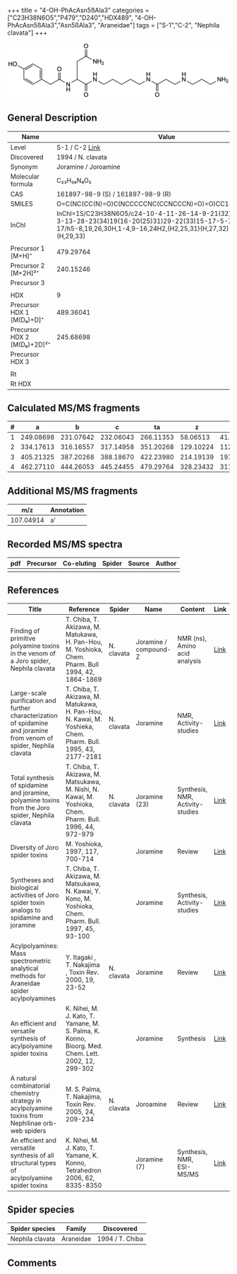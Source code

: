 +++
title = "4-OH-PhAcAsn5ßAla3"
categories = ["C23H38N6O5","P479","D240","HDX489",
"4-OH-PhAcAsn5ßAla3","Asn5ßAla3",
"Araneidae"]
tags = ["S-1","C-2",
"Nephila clavata"]
+++

![](/img/4-OH-PhAcAsn5bAla3.png)

## General Description

| Name                        | Value                                                                          |
|-----------------------------|--------------------------------------------------------------------------------|
| Level                       | S-1 / C-2 [Link](https://www.sciencedirect.com/science/article/pii/S0040402006009811) |
| Discovered                  | 1994 / N. clavata                                                              |
| Synonym                     | Joramine / Joroamine                                                           |
| Molecular formula           | C₂₃H₃₈N₆O₅                                                                     |
| CAS                         | 161897-98-9 (S) / 161897-98-9 (R)                                              |
| SMILES | O=C(NC(CC(N)=O)C(NCCCCCNC(CCNCCCN)=O)=O)CC1=CC=C(O)C=C1  |
| InChI  | InChI=1S/C23H38N6O5/c24-10-4-11-26-14-9-21(32)27-12-2-1-3-13-28-23(34)19(16-20(25)31)29-22(33)15-17-5-7-18(30)8-6-17/h5-8,19,26,30H,1-4,9-16,24H2,(H2,25,31)(H,27,32)(H,28,34)(H,29,33)  |
|                             |                                                                                |
| Precursor 1 [M+H]⁺          | 479.29764                                                                      |
| Precursor 2 [M+2H]²⁺        | 240.15246                                                                      |
| Precursor 3                 |                                                                                |
|                             |                                                                                |
| HDX                         | 9                                                                              |
| Precursor HDX 1 [M(D₉)+D]⁺   | 489.36041                                                                      |
| Precursor HDX 2 [M(D₉)+2D]²⁺ | 245.68698                                                                      |
| Precursor HDX 3             |                                                                                |
|                             |                                                                                |
| Rt                          |                                                                                |
| Rt HDX                      |                                                                                |

## Calculated MS/MS fragments

| # | a         | b         | c         | ta        | z         | y         | tz        |
|---|-----------|-----------|-----------|-----------|-----------|-----------|-----------|
| 1 | 249.08698 | 231.07642 | 232.06043 | 266.11353 | 58.06513 | 41.03858 | 75.09167 |
| 2 | 334.17613 | 316.16557 | 317.14958 | 351.20268 | 129.10224 | 112.07569 | 146.12879 |
| 3 | 405.21325 | 387.20268 | 388.18670 | 422.23980 | 214.19139 | 197.16484 | 231.21794 |
| 4 | 462.27110 | 444.26053 | 445.24455 | 479.29764 | 328.23432 | 311.20777 | 345.26087 |

## Additional MS/MS fragments

| m/z       | Annotation |
|-----------|------------|
| 107.04914 | a'         |

## Recorded MS/MS spectra

| pdf | Precursor | Co-eluting | Spider | Source | Author |
|-----|-----------|------------|--------|--------|--------|
|     |           |            |        |        |        |

## References

| Title                                                                                                                 | Reference                                                                                                    | Spider     | Name                  | Content                          | Link                                                                                                |
|-----------------------------------------------------------------------------------------------------------------------|--------------------------------------------------------------------------------------------------------------|------------|-----------------------|----------------------------------|-----------------------------------------------------------------------------------------------------|
| Finding of primitive polyamine toxins in the venom of a Joro spider, Nephila clavata                                  | T. Chiba, T. Akizawa, M. Matukawa, H. Pan-Hou, M. Yoshioka, Chem. Pharm. Bull 1994, 42, 1864-1869            | N. clavata | Joramine / compound-Z | NMR (ns), Amino acid analysis    | [Link](https://www.jstage.jst.go.jp/article/cpb1958/42/9/42_9_1864/_article)                        |
| Large-scale purification and further characterization of spidamine and joramine from venom of spider, Nephila clavata | T. Chiba, T. Akizawa, M. Matukawa, H. Pan-Hou, N. Kawai, M. Yoshieka, Chem. Pharm. Bull. 1995, 43, 2177-2181 | N. clavata | Joramine              | NMR, Activity-studies            | [Link](https://www.jstage.jst.go.jp/article/cpb1958/43/12/43_12_2177/_article)                      |
| Total synthesis of spidamine and joramine, polyamine toxins from the Joro spider, Nephila clavata                     | T. Chiba, T. Akizawa, M. Matsukawa, M. Nishi, N. Kawai, M. Yoshioka, Chem. Pharm. Bull. 1996, 44, 972-979    | N. clavata | Joramine (23)         | Synthesis, NMR, Activity-studies | [Link](https://www.jstage.jst.go.jp/article/cpb1958/44/5/44_5_972/_article)                         |
| Diversity of Joro spider toxins                                                                                       | M. Yoshioka,  1997, 117, 700-714                                                                             |            | Joramine              | Review                           | [Link](https://www.jstage.jst.go.jp/article/yakushi1947/117/10-11/117_10-11_700/_article/-char/ja/) |
| Syntheses and biological activities of Joro spider toxin analogs to spidamine and joramine                            | T. Chiba, T. Akizawa, M. Matsukawa, N. Kawai, Y. Kono, M. Yoshioka, Chem. Pharm. Bull. 1997, 45, 93-100      |            | Joramine              | Synthesis, Activity-studies      | [Link](https://www.jstage.jst.go.jp/article/cpb1958/45/1/45_1_93/_article)                          |
| Acylpolyamines: Mass spectrometric analytical methods for Araneidae spider acylpolyamines                             | Y. Itagaki , T. Nakajima , Toxin Rev. 2000, 19, 23-52                                                        | N. clavata | Joramine              | Review                           | [Link](https://www.tandfonline.com/doi/abs/10.1081/TXR-100100314)                                   |
| An efficient and versatile synthesis of acylpolyamine spider toxins                                                   | K. Nihei, M. J. Kato, T. Yamane, M. S. Palma, K. Konno, Bioorg. Med. Chem. Lett. 2002, 12, 299-302           |            | Joramine              | Synthesis                        | [Link](https://www.sciencedirect.com/science/article/pii/S0960894X01007338)                         |
| A natural combinatorial chemistry strategy in acylpolyamine toxins from Nephilinae orb-web spiders                    | M. S. Palma, T. Nakajima, Toxin Rev. 2005, 24, 209-234                                                       | N. clavata | Joroamine             | Review                           | [Link](https://www.tandfonline.com/doi/abs/10.1081/TXR-200057857)                                   |
| An efficient and versatile synthesis of all structural types of acylpolyamine spider toxins                           | K. Nihei, M. J. Kato, T. Yamane, K. Konno, Tetrahedron 2006, 62, 8335-8350                                   |            | Joramine (7)          | Synthesis, NMR, ESI-MS/MS        | [Link](https://www.sciencedirect.com/science/article/pii/S0040402006009811)                         |

## Spider species

| Spider species  | Family    | Discovered      |
|-----------------|-----------|-----------------|
| Nephila clavata | Araneidae | 1994 / T. Chiba |

## Comments
